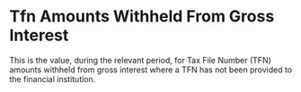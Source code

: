 # Tfn Amounts Withheld From Gross Interest
This is the value, during the relevant period, for Tax File Number (TFN) amounts withheld from gross interest where a TFN has not been provided to the financial institution.